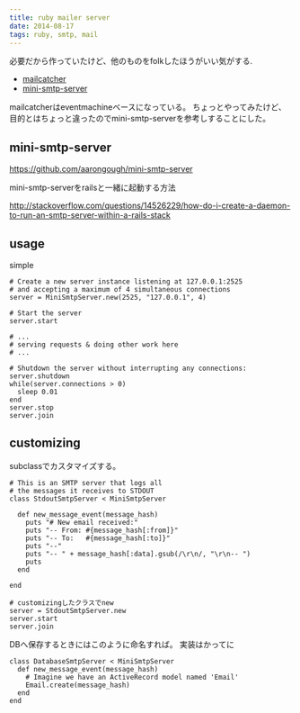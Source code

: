 ```yaml
---
title: ruby mailer server
date: 2014-08-17
tags: ruby, smtp, mail
---
```


必要だから作っていたけど、他のものをfolkしたほうがいい気がする.

* [mailcatcher](http://mailcatcher.me/)
* [mini-smtp-server](https://github.com/aarongough/mini-smtp-server)

mailcatcherはeventmachineベースになっている。
ちょっとやってみたけど、目的とはちょっと違ったのでmini-smtp-serverを参考しすることにした。


## mini-smtp-server

<https://github.com/aarongough/mini-smtp-server>

mini-smtp-serverをrailsと一緒に起動する方法

<http://stackoverflow.com/questions/14526229/how-do-i-create-a-daemon-to-run-an-smtp-server-within-a-rails-stack>

## usage

simple

```
# Create a new server instance listening at 127.0.0.1:2525
# and accepting a maximum of 4 simultaneous connections
server = MiniSmtpServer.new(2525, "127.0.0.1", 4)

# Start the server
server.start

# ...
# serving requests & doing other work here
# ...

# Shutdown the server without interrupting any connections:
server.shutdown
while(server.connections > 0)
  sleep 0.01
end
server.stop
server.join
```

## customizing

subclassでカスタマイズする。

```
# This is an SMTP server that logs all
# the messages it receives to STDOUT
class StdoutSmtpServer < MiniSmtpServer

  def new_message_event(message_hash)
    puts "# New email received:"
    puts "-- From: #{message_hash[:from]}"
    puts "-- To:   #{message_hash[:to]}"
    puts "--"
    puts "-- " + message_hash[:data].gsub(/\r\n/, "\r\n-- ")
    puts
  end

end

# customizingしたクラスでnew
server = StdoutSmtpServer.new
server.start
server.join
```

DBへ保存するときにはこのように命名すれば。
実装はかってに

```
class DatabaseSmtpServer < MiniSmtpServer
  def new_message_event(message_hash)
    # Imagine we have an ActiveRecord model named 'Email'
    Email.create(message_hash)
  end
end

```